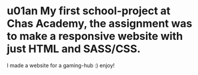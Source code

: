 # u01an My first school-project at Chas Academy, the assignment was to make a responsive website with just HTML and SASS/CSS.

I made a website for a gaming-hub :) enjoy!
